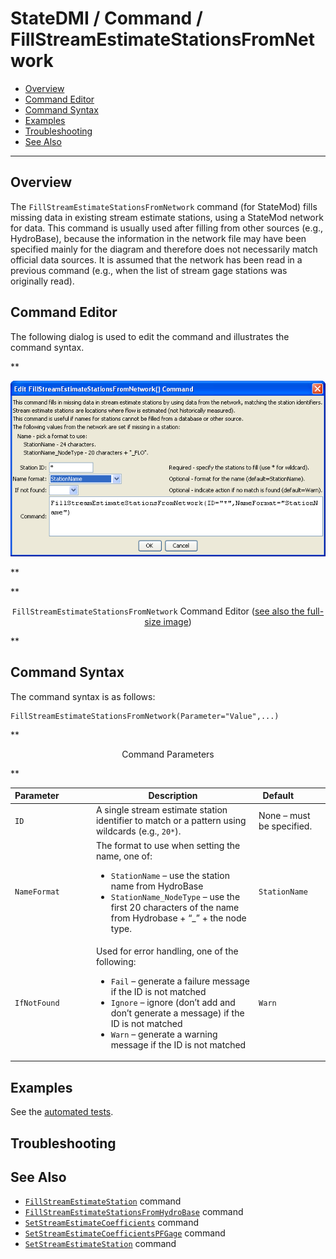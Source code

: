 # StateDMI / Command / FillStreamEstimateStationsFromNetwork #

* [Overview](#overview)
* [Command Editor](#command-editor)
* [Command Syntax](#command-syntax)
* [Examples](#examples)
* [Troubleshooting](#troubleshooting)
* [See Also](#see-also)

-------------------------

## Overview ##

The `FillStreamEstimateStationsFromNetwork` command (for StateMod)
fills missing data in existing stream estimate stations, using a StateMod network for data.
This command is usually used after filling from other sources (e.g., HydroBase),
because the information in the network file may have been specified mainly for the
diagram and therefore does not necessarily match official data sources.
It is assumed that the network has been read in a previous command
(e.g., when the list of stream gage stations was originally read).

## Command Editor ##

The following dialog is used to edit the command and illustrates the command syntax.

**<p style="text-align: center;">
![FillStreamEstimateStationsFromNetwork](FillStreamEstimateStationsFromNetwork.png)
</p>**

**<p style="text-align: center;">
`FillStreamEstimateStationsFromNetwork` Command Editor (<a href="../FillStreamEstimateStationsFromNetwork.png">see also the full-size image</a>)
</p>**

## Command Syntax ##

The command syntax is as follows:

```text
FillStreamEstimateStationsFromNetwork(Parameter="Value",...)
```
**<p style="text-align: center;">
Command Parameters
</p>**

| **Parameter**&nbsp;&nbsp;&nbsp;&nbsp;&nbsp;&nbsp;&nbsp;&nbsp;&nbsp;&nbsp;&nbsp;&nbsp; | **Description** | **Default**&nbsp;&nbsp;&nbsp;&nbsp;&nbsp;&nbsp;&nbsp;&nbsp;&nbsp;&nbsp; |
| --------------|-----------------|----------------- |
| `ID` | A single stream estimate station identifier to match or a pattern using wildcards (e.g., `20*`). | None – must be specified. |
| `NameFormat` | The format to use when setting the name, one of:<ul><li>`StationName` – use the station name from HydroBase</li><li>`StationName_NodeType` – use the first 20 characters of the name from Hydrobase + “_” + the node type.</li></ul> | `StationName` |
| `IfNotFound` | Used for error handling, one of the following:<ul><li>`Fail` – generate a failure message if the ID is not matched</li><li>`Ignore` – ignore (don’t add and don’t generate a message) if the ID is not matched</li><li>`Warn` – generate a warning message if the ID is not matched</li></ul> | `Warn` |

## Examples ##

See the [automated tests](https://github.com/OpenCDSS/cdss-app-statedmi-test/tree/master/test/regression/commands/FillStreamEstimateStationsFromNetwork).

## Troubleshooting ##

## See Also ##

* [`FillStreamEstimateStation`](../FillStreamEstimateStation/FillStreamEstimateStation.md) command
* [`FillStreamEstimateStationsFromHydroBase`](../FillStreamEstimateStationsFromHydroBase/FillStreamEstimateStationsFromHydroBase.md) command
* [`SetStreamEstimateCoefficients`](../SetStreamEstimateCoefficients/SetStreamEstimateCoefficients.md) command
* [`SetStreamEstimateCoefficientsPFGage`](../SetStreamEstimateCoefficientsPFGage/SetStreamEstimateCoefficientsPFGage.md) command
* [`SetStreamEstimateStation`](../SetStreamEstimateStation/SetStreamEstimateStation.md) command
